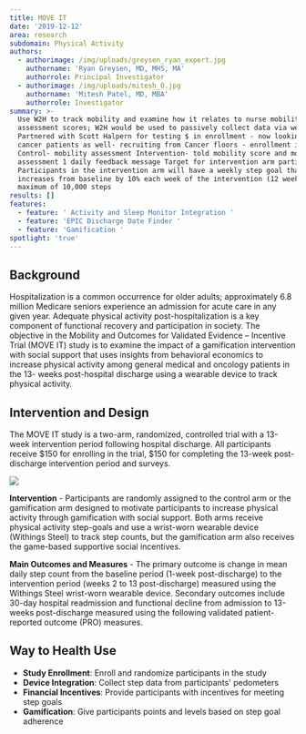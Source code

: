 ```yaml
---
title: MOVE IT
date: '2019-12-12'
area: research
subdomain: Physical Activity
authors:
  - authorimage: /img/uploads/greysen_ryan_expert.jpg
    authorname: 'Ryan Greysen, MD, MHS, MA'
    authorrole: Principal Investigator
  - authorimage: /img/uploads/mitesh_0.jpg
    authorname: 'Mitesh Patel, MD, MBA'
    authorrole: Investigator
summary: >-
  Use W2H to track mobility and examine how it relates to nurse mobility
  assessment scores; W2H would be used to passively collect data via wearable.
  Partnered with Scott Halpern for testing $ in enrollment - now looking at
  cancer patients as well- recruiting from Cancer floors - enrollment incentives
  Control- mobility assessment Intervention- told mobility score and mobility
  assessment 1 daily feedback message Target for intervention arm participants:
  Participants in the intervention arm will have a weekly step goal that
  increases from baseline by 10% each week of the intervention (12 weeks) with a
  maximum of 10,000 steps
results: []
features:
  - feature: ' Activity and Sleep Monitor Integration '
  - feature: 'EPIC Discharge Date Finder '
  - feature: 'Gamification '
spotlight: 'true'
---
```

## Background

Hospitalization is a common occurrence for older adults; approximately 6.8 million Medicare seniors experience an admission for acute care in any given year. Adequate physical activity post-hospitalization is a key component of functional recovery and participation in society. The objective in the Mobility and Outcomes for Validated Evidence – Incentive Trial (MOVE IT) study is to examine the impact of a gamification intervention with social support that uses insights from behavioral economics to increase physical activity among general medical and oncology patients in the 13- weeks post-hospital discharge using a wearable device to track physical activity.

## Intervention and Design

The MOVE IT study is a two-arm, randomized, controlled trial with a 13-week intervention period following hospital discharge. All participants receive $150 for enrolling in the trial, $150 for completing the 13-week post-discharge intervention period and surveys.

![](/img/uploads/1-s2.0-s1551714419306275-gr1.jpg)

**Intervention** - Participants are randomly assigned to the control arm or the gamification arm designed to motivate participants to increase physical activity through gamification with social support. Both arms receive physical activity step-goals and use a wrist-worn wearable device (Withings Steel) to track step counts, but the gamification arm also receives the game-based supportive social incentives.

**Main Outcomes and Measures** - The primary outcome is change in mean daily step count from the baseline period (1-week post-discharge) to the intervention period (weeks 2 to 13 post-discharge) measured using the Withings Steel wrist-worn wearable device. Secondary outcomes include 30-day hospital readmission and functional decline from admission to 13-weeks post-discharge measured using the following validated patient-reported outcome (PRO) measures.

## Way to Health Use

* **Study Enrollment**: Enroll and randomize participants in the study
* **Device Integration**: Collect step data from participants' pedometers
* **Financial Incentives**: Provide participants with incentives for meeting step goals
* **Gamification**: Give participants points and levels based on step goal adherence
